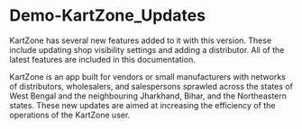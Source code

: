 # Demo-KartZone_Updates
KartZone has several new features added to it with this version. These include updating shop visibility settings and adding a distributor. All of the latest features are included in this documentation.

KartZone is an app built for vendors or small manufacturers with networks of distributors, wholesalers, and salespersons sprawled across the states of West Bengal and the neighbouring Jharkhand, Bihar, and the Northeastern states. These new updates are aimed at increasing the efficiency of the operations of the KartZone user. 
